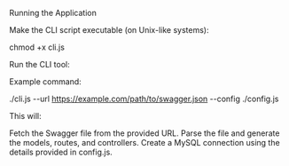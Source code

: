 Running the Application

Make the CLI script executable (on Unix-like systems):

chmod +x cli.js

Run the CLI tool:

Example command:

./cli.js --url https://example.com/path/to/swagger.json --config ./config.js

This will:

Fetch the Swagger file from the provided URL.
Parse the file and generate the models, routes, and controllers.
Create a MySQL connection using the details provided in config.js.
